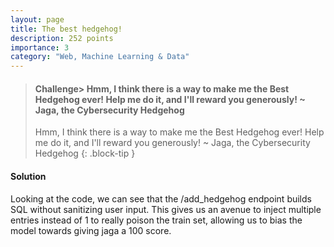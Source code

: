 ```yaml
---
layout: page
title: The best hedgehog!
description: 252 points
importance: 3
category: "Web, Machine Learning & Data"
---
```


> #### Challenge> Hmm, I think there is a way to make me the Best Hedgehog ever! Help me do it, and I'll reward you generously! ~ Jaga, the Cybersecurity Hedgehog
> Hmm, I think there is a way to make me the Best Hedgehog ever! Help me do it, and I'll reward you generously! ~ Jaga, the Cybersecurity Hedgehog
{: .block-tip }

#### Solution
Looking at the code, we can see that the /add_hedgehog endpoint builds SQL without sanitizing user input. This gives us an avenue to inject multiple entries instead of 1 to really poison the train set, allowing us to bias the model towards giving jaga a 100 score.

